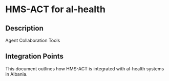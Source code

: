 # HMS-ACT for al-health

## Description

Agent Collaboration Tools

## Integration Points

This document outlines how HMS-ACT is integrated with al-health systems in Albania.
